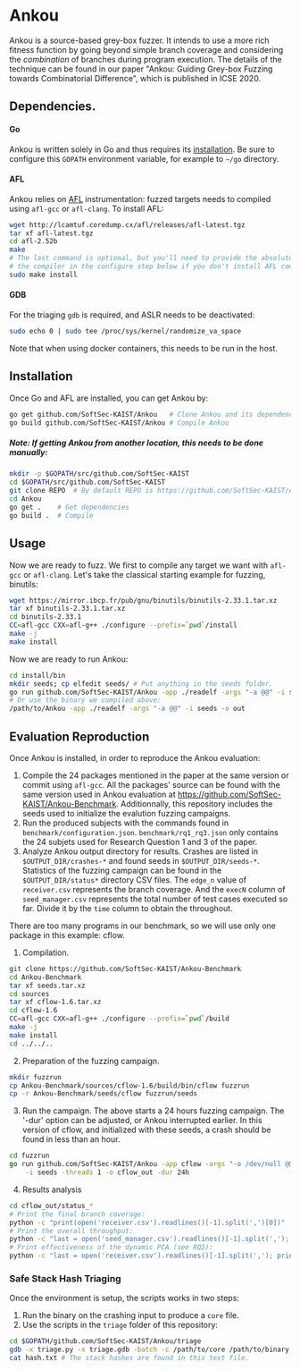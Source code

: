 Ankou
===

Ankou is a source-based grey-box fuzzer. It intends to use a more rich fitness
function by going beyond simple branch coverage and considering the
*combination* of branches during program execution.
The details of the technique can be found in our paper "Ankou: Guiding Grey-box
Fuzzing towards Combinatorial Difference", which is published in ICSE 2020.

## Dependencies.

#### Go
Ankou is written solely in Go and thus requires its
[installation](https://golang.org/doc/install). Be sure to configure this
`GOPATH` environment variable, for example to `~/go` directory.

#### AFL
Ankou relies on [AFL](http://lcamtuf.coredump.cx/afl/) instrumentation: fuzzed
targets needs to compiled using `afl-gcc` or `afl-clang`. To install AFL:
```bash
wget http://lcamtuf.coredump.cx/afl/releases/afl-latest.tgz
tar xf afl-latest.tgz
cd afl-2.52b
make
# The last command is optional, but you'll need to provide the absolute path to
# the compiler in the configure step below if you don't install AFL compiler.
sudo make install
```

#### GDB

For the triaging `gdb` is required, and ASLR needs to be deactivated:
```bash
sudo echo 0 | sudo tee /proc/sys/kernel/randomize_va_space
```
Note that when using docker containers, this needs to be run in the host.

## Installation

Once Go and AFL are installed, you can get Ankou by:
``` bash
go get github.com/SoftSec-KAIST/Ankou   # Clone Ankou and its dependencies
go build github.com/SoftSec-KAIST/Ankou # Compile Ankou
```

##### Note: If getting Ankou from another location, this needs to be done manually:
```bash
mkdir -p $GOPATH/src/github.com/SoftSec-KAIST
cd $GOPATH/src/github.com/SoftSec-KAIST
git clone REPO  # By default REPO is https://github.com/SoftSec-KAIST/Ankou
cd Ankou
go get .    # Get dependencies
go build .  # Compile
```

## Usage

Now we are ready to fuzz. We first to compile any target we want with `afl-gcc`
or `afl-clang`. Let's take the classical starting example for fuzzing, binutils:
```bash
wget https://mirror.ibcp.fr/pub/gnu/binutils/binutils-2.33.1.tar.xz
tar xf binutils-2.33.1.tar.xz
cd binutils-2.33.1
CC=afl-gcc CXX=afl-g++ ./configure --prefix=`pwd`/install
make -j
make install
```

Now we are ready to run Ankou:
```bash
cd install/bin
mkdir seeds; cp elfedit seeds/ # Put anything in the seeds folder.
go run github.com/SoftSec-KAIST/Ankou -app ./readelf -args "-a @@" -i seeds -o out
# Or use the binary we compiled above:
/path/to/Ankou -app ./readelf -args "-a @@" -i seeds -o out
```

## Evaluation Reproduction

Once Ankou is installed, in order to reproduce the Ankou evaluation:
1. Compile the 24 packages mentioned in the paper at the same version or
   commit using `afl-gcc`. All the packages' source can be found with the
   same version used in Ankou evaluation at
   https://github.com/SoftSec-KAIST/Ankou-Benchmark. Additionnally, this
   repository includes the seeds used to initialize the evalution fuzzing
   campaigns.
2. Run the produced subjects with the commands found in
   `benchmark/configuration.json`. `benchmark/rq1_rq3.json` only contains the
   24 subjets used for Research Question 1 and 3 of the paper.
3. Analyze Ankou output directory for results. Crashes are listed in
   `$OUTPUT_DIR/crashes-*` and found seeds in `$OUTPUT_DIR/seeds-*`.
   Statistics of the fuzzing campaign can be found in the
   `$OUTPUT_DIR/status*` directory CSV files. The `edge_n` value of
   `receiver.csv` represents the branch coverage. And the `execN` column of
   `seed_manager.csv` represents the total number of test cases executed so
   far. Divide it by the `time` column to obtain the throughout.

There are too many programs in our benchmark, so we will use only one package
in this example: cflow.

1. Compilation.
```bash
git clone https://github.com/SoftSec-KAIST/Ankou-Benchmark
cd Ankou-Benchmark
tar xf seeds.tar.xz
cd sources
tar xf cflow-1.6.tar.xz
cd cflow-1.6
CC=afl-gcc CXX=afl-g++ ./configure --prefix=`pwd`/build
make -j
make install
cd ../../..
```

2. Preparation of the fuzzing campaign.
```bash
mkdir fuzzrun
cp Ankou-Benchmark/sources/cflow-1.6/build/bin/cflow fuzzrun
cp -r Ankou-Benchmark/seeds/cflow fuzzrun/seeds
```

3. Run the campaign. The above starts a 24 hours fuzzing campaign. The '-dur'
option can be adjusted, or Ankou interrupted earlier. In this version of
cflow, and initialized with these seeds, a crash should be found in less than
an hour.
```bash
cd fuzzrun
go run github.com/SoftSec-KAIST/Ankou -app cflow -args "-o /dev/null @@" \
    -i seeds -threads 1 -o cflow_out -dur 24h
```

4. Results analysis
```bash
cd cflow_out/status_*
# Print the final branch coverage:
python -c "print(open('receiver.csv').readlines()[-1].split(',')[0])"
# Print the overall throughput:
python -c "last = open('seed_manager.csv').readlines()[-1].split(','); print(float(last[5])/int(last[6]))"
# Print effectiveness of the dynamic PCA (see RQ2):
python -c "last = open('receiver.csv').readlines()[-1].split(','); print('{}%'.format(100-100*float(last[2])/float(last[1])))"
```

### Safe Stack Hash Triaging

Once the environment is setup, the scripts works in two steps:
1. Run the binary on the crashing input to produce a `core` file.
2. Use the scripts in the `triage` folder of this repository:
```bash
cd $GOPATH/github.com/SoftSec-KAIST/Ankou/triage
gdb -x triage.py -x triage.gdb -batch -c /path/to/core /path/to/binary
cat hash.txt # The stack hashes are found in this text file.
```
